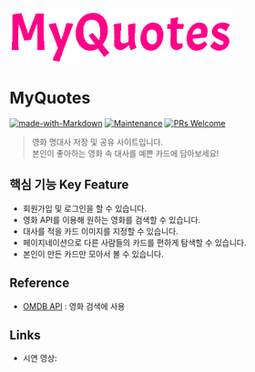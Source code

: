 <img src="https://github.com/narnarr/MyQuotes/blob/master/static/myquotes-pink.png" height="100"/>

# MyQuotes 
[![made-with-Markdown](https://img.shields.io/badge/Made%20with-Markdown-1f425f.svg)](http://commonmark.org)
[![Maintenance](https://img.shields.io/badge/Maintained%3F-yes-green.svg)](https://github.com/ohahohah/readme-template/graphs/commit-activity) 
[![PRs Welcome](https://img.shields.io/badge/PRs-welcome-brightgreen.svg?style=flat-square)](http://makeapullrequest.com)



> 영화 명대사 저장 및 공유 사이트입니다.    
> 본인이 좋아하는 영화 속 대사를 예쁜 카드에 담아보세요!

## 핵심 기능  Key Feature
- 회원가입 및 로그인을 할 수 있습니다.
- 영화 API를 이용해 원하는 영화를 검색할 수 있습니다.
- 대사를 적을 카드 이미지를 지정할 수 있습니다.
- 페이지네이션으로 다른 사람들의 카드를 편하게 탐색할 수 있습니다.
- 본인이 만든 카드만 모아서 볼 수 있습니다.

## Reference
- [OMDB API](https://www.omdbapi.com/) : 영화 검색에 사용

## Links
- 시연 영상: 

